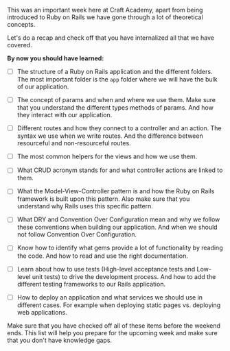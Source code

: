 

This was an important week here at Craft Academy, apart from being introduced to Ruby on Rails we have gone through a lot of theoretical concepts.

Let's do a recap and check off that you have internalized all that we have covered.

__By now you should have learned:__

- [ ] The structure of a Ruby on Rails application and the different folders. The most important folder is the `app` folder where we will have the bulk of our application.


- [ ] The concept of params and when and where we use them. Make sure that you understand the different types methods of params. And how they interact with our application.

- [ ] Different routes and how they connect to a controller and an action. The syntax we use when we write routes. And the difference between resourceful and non-resourceful routes.

- [ ] The most common helpers for the views and how we use them.

- [ ] What CRUD acronym stands for and what controller actions are linked to them.

- [ ] What the Model-View-Controller pattern is and how the Ruby on Rails framework is built upon this pattern. Also make sure that you understand why Rails uses this specific pattern.

- [ ] What DRY and Convention Over Configuration mean and why we follow these conventions when building our application. And when we should not follow Convention Over Configuration.

- [ ] Know how to identify what gems provide a lot of functionality by reading the code. And how to read and use the right documentation.

- [ ] Learn about how to use tests (High-level acceptance tests and Low-level unit tests) to drive the development process. And how to add the different testing frameworks to our Rails application.

 - [ ] How to deploy an application and what services we should use in different cases. For example when deploying static pages vs. deploying web applications.

Make sure that you have checked off all of these items before the weekend ends. This list will help you prepare for the upcoming week and make sure that you don't have knowledge gaps. 